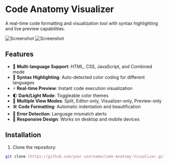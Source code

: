 # Code Anatomy Visualizer

A real-time code formatting and visualization tool with syntax highlighting and live preview capabilities.

![Screenshot](https://raw.githubusercontent.com/vakhaine/code-anatomy-visualizer/main/imgur.com/a/pk7Srmu) <!-- Dark Mode -->
![Screenshot](https://raw.githubusercontent.com/vakhaine/code-anatomy-visualizer/main/imgur.com/x5NVomp) <!-- Light Mode -->


## Features

- 📝 **Multi-language Support**: HTML, CSS, JavaScript, and Combined mode
- 🎨 **Syntax Highlighting**: Auto-detected color coding for different languages
- ⚡ **Real-time Preview**: Instant code execution visualization
- 🌓 **Dark/Light Mode**: Toggleable color themes
- 📑 **Multiple View Modes**: Split, Editor-only, Visualizer-only, Preview-only
- 🛠 **Code Formatting**: Automatic indentation and beautification
- 🔔 **Error Detection**: Language mismatch alerts
- 📱 **Responsive Design**: Works on desktop and mobile devices

## Installation

1. Clone the repository:
```bash
git clone [https://github.com/your-username/Code-Anatomy-Visualizer.git]
